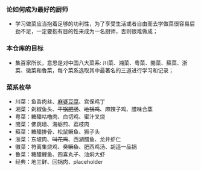 ### 论如何成为最好的厨师
- 学习做菜应当抱着足够的功利性，为了享受生活或者自由而去学做菜很容易后劲不足，一定要抱有目的性来成为一名厨师，否则很难做成；

### 本仓库的目标
- 集百家所长，意思是对中国八大菜系: 川菜、湘菜、粵菜、閩菜、蘇菜、浙菜、徽菜和魯菜，每个菜系选取其中最著名的三道进行学习和记录；

### 菜系枚举
- 川菜：鱼香肉丝、[麻婆豆腐](https://github.com/codezhangp/best_cook/blob/main/sichuan_cuisine/mapo_tofu.md)、宫保鸡丁
- 湘菜：剁椒鱼头、~~干锅肥肠~~、~~地锅鸡~~、麻辣子鸡、腊味合蒸
- 粤菜：糖醋咕噜肉、白切鸡、蜜汁叉烧
- 閩菜：佛跳墙、海蛎煎、荔枝肉
- 蘇菜：糖醋排骨、松鼠鳜鱼、狮子头
- 浙菜：东坡肉、~~叫花鸡~~、西湖醋鱼、龙井虾仁
- 徽菜：符离集烧鸡、~~臭鳜鱼~~、肥西鸡汤、胡适一品锅
- 鲁菜：糖醋鲤鱼、四喜丸子、油焖大虾
- 经典：地三鲜、回锅肉、placeholder